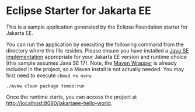 # Eclipse Starter for Jakarta EE
This is a sample application generated by the Eclipse Foundation starter for Jakarta EE.

You can run the application by executing the following command from the directory where this file resides. 
Please ensure you have installed a [Java SE implementation](https://adoptium.net) appropriate for your 
Jakarta EE version and runtime choice (this sample assumes Java SE 17). Note, 
the [Maven Wrapper](https://maven.apache.org/wrapper/) is already included in the project, so a Maven install 
is not actually needed. You may first need to execute `chmod +x mvnw`.

```
./mvnw clean package tomee:run
```

Once the runtime starts, you can access the project at [http://localhost:8080/jakartaee-hello-world](http://localhost:8080/jakartaee-hello-world).

